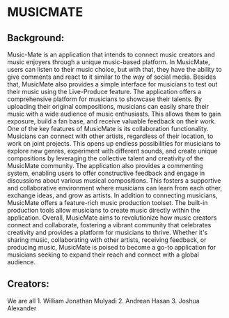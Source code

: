 <h1>MUSICMATE</h1>
<h2>Background:</h2>
Music-Mate is an application that intends to connect music creators and music enjoyers through a unique music-based platform. In MusicMate, users can listen to their music choice, but with that, they have the ability to give comments and react to it similar to  the way of social media. Besides that, MusicMate also provides a simple interface for musicians to test out their music using the Live-Produce feature. 
The application offers a comprehensive platform for musicians to showcase their talents. By uploading their original compositions, musicians can easily share their music with a wide audience of music enthusiasts. This allows them to gain exposure, build a fan base, and receive valuable feedback on their work.
One of the key features of MusicMate is its collaboration functionality. Musicians can connect with other artists, regardless of their location, to work on joint projects. This opens up endless possibilities for musicians to explore new genres, experiment with different sounds, and create unique compositions by leveraging the collective talent and creativity of the MusicMate community. 
The application also provides a commenting system, enabling users to offer constructive feedback and engage in discussions about various musical compositions. This fosters a supportive and collaborative environment where musicians can learn from each other, exchange ideas, and grow as artists. In addition to connecting musicians, MusicMate offers a feature-rich music production toolset. The built-in production tools allow musicians to create music directly within the application. 
Overall, MusicMate aims to revolutionize how music creators connect and collaborate, fostering a vibrant community that celebrates creativity and provides a platform for musicians to thrive. Whether it's sharing music, collaborating with other artists, receiving feedback, or producing music, MusicMate is poised to become a go-to application for musicians seeking to expand their reach and connect with a global audience.
<h2>Creators:</h2>
We are all
1. William Jonathan Mulyadi
2. Andrean Hasan
3. Joshua Alexander

